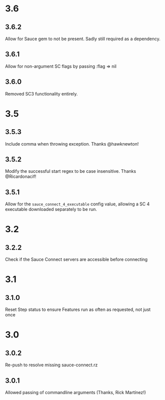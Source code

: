 # 3.6
## 3.6.2
Allow for Sauce gem to not be present.  Sadly still required as a dependency.

## 3.6.1
Allow for non-argument SC flags by passing :flag => nil

## 3.6.0
Removed SC3 functionality entirely.

# 3.5
## 3.5.3
Include comma when throwing exception.  Thanks @hawknewton!

## 3.5.2
Modify the successful start regex to be case insensitive.  Thanks @Ricardonacif!

## 3.5.1
Allow for the `sauce_connect_4_executable` config value, allowing a SC 4 executable downloaded separately to be run.

# 3.2
## 3.2.2
Check if the Sauce Connect servers are accessible before connecting

# 3.1
## 3.1.0
Reset Step status to ensure Features run as often as requested, not just once

# 3.0
## 3.0.2
Re-push to resolve missing sauce-connect.rz

## 3.0.1
Allowed passing of commandline arguments (Thanks, Rick Martínez!)
